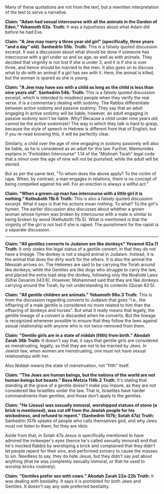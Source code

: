 Many of these quotations are not from the text, but a rewritten interpretation of the text to serve a narrative.

**Claim: "Adam had sexual intercourse with all the animals in the Garden of Eden." Yebamoth 63a.**
**Truth:** It was a hypothesis about what Adam did before he had Eve.

**Claim: "A Jew may marry a three year old girl" (specifically, three years "and a day" old). Sanhedrin 55b.** 
**Truth:** This is a falsely quoted discussion excerpt. It was a discussion about what should be done if someone has intercourse with a girl under so and so age, as well as with animals. They decided that virginity is not lost if she is under 3, and it is if she is over three, and hence should be married to the men. It also goes on to discuss what to do with an animal if a girl has sex with it. Here, the animal is killed, but the woman is spared as she is young.

**Claim: "A Jew may have sex with a child as long as the child is less than nine years old". Sanhedrin 54b.** 
**Truth:** This is a falsely quoted discussion excerpt, which is intended to misdirect people when they verify the real verse. It is a commentary dealing with sodomy. The Rabbis differentiate between active sodomy and passive sodomy. They say that an adult engaging in active sodomy will be liable, however, an adult engaging in passive sodomy won't be liable. Why? Because a child under nine years old cannot be the active sodomizer! The way in which they talk is hard to grasp, because the style of speech in Hebrew is different from that of English, but if you re-read knowing this, it will be perfectly clear.

Similarly, a child over the age of nine engaging in sodomy passively will also be liable, as he is considered as an adult for this law. Further, Maimonides explains in "Forbidden Intercourse" 1.14 of the "Mishneh Torah" legal code that a minor over the age of nine will not be punished, while the adult will be stoned.

But as per the same text, "To whom does the above apply? To the victim of rape. When, by contrast, a man engages in relations, there is no concept of being compelled against his will. For an erection is always a willful act."

**Claim: "When a grown-up man has intercourse with a little girl it is nothing." Kethuboth 11b.6**
**Truth:** This is also a falsely quoted discussion excerpt. What it says is that his actions mean nothing. To what? To the girl's hymen. The earlier discussion also discusses about whether a grown woman whose hymen was broken by intercourse with a male is similar to being broken by wood (Kethuboth 11b.5). What is mentioned is that the virginity of the girl is not lost if she is raped. The punishment for the rapist is a separate discussion.

---

**Claim: "All gentiles converts to Judaism are like donkeys" Yevamot 62a.11**
**Truth:** It only states the legal status of a gentile convert, in that they do not have a lineage. The donkey is not a stupid animal in Judaism. Instead, it is the animal that does the dirty work for the others. It is also the animal the Messiah arrives on. The Hebrews are said to be carrying the Torah around like donkeys, while the Gentiles are like dogs who struggle to carry the law, and placed the extra load atop the donkey, following only the Noahide Laws (Sifrei Devarim 343:6). However, Mohammed said that they are like donkeys carrying around the Torah, by not understanding its contents (Quran 62:5).

**Claim: "All gentile children are animals." Yebamoth 98a.3**
**Truth:** This is from the discussion regarding converts to Judaism that goes "i.e., the offspring of a male gentile is considered no more related to him than the offspring of donkeys and horses". But what it really means that legally, the gentile lineage of a convert is discarded when he converts. But the lineage is recognized whenever possible to ensure that they follow the laws against sexual relationship with anyone who is not twice-removed from them.

**Claim: "Gentile girls are in a state of niddah (filth) from birth." Abodah Zarah 36b**
**Truth:** It doesn't say that, it says that gentile girls are considered as menstruating, legally, so that they are not to be married by Jews. In Jewish law, when women are menstruating, one must not have sexual relationships with her.

Also Niddah means the state of menstruation, not "filth" itself.

**Claim: "The Jews are human beings, but the nations of the world are not human beings but beasts." Bava Metzia 114b.2**
**Truth:** It's stating that standing at the grave of a gentile doesn't make you impure, as they are not considered like Israelites under the law. That is, Israelites have harder commandments than gentiles, and those don't apply to the gentiles.

**Claim: "He (Jesus) was sexually immoral, worshipped statues of stone (a brick is mentioned), was cut off from the Jewish people for his wickedness, and refused to repent." (Sanhedrin 107b; Sotah 47a)**
**Truth:** Sanhedrin 107b speaks of people who calls themselves god, and why Jews must not listen to them, for they are idols.

Aside from that, in Sotah 47a Jesus is specifically mentioned to have admired the innkeeper's eyes (hence he's called sexually immoral) and that he's mocked Rabbis by worshiping a brick and complained that they didn't let people repent for their sins, and performed sorcery to cause the masses to sin. Needless to say, they do hate Jesus, but they didn't say just about anything (that he was completely sexually immoral, or that he used to worship bricks routinely).

**Claim: "Gentiles prefer sex with cows." Abodah Zarah 22a-22b**
**Truth:** It was dealing with bestiality. It says it is prohibited for both Jews and Gentiles. It doesn't say any side preferred bestiality.